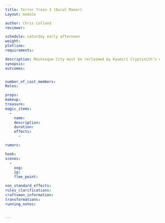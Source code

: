 ```yaml
---
title: Terror Train 3 (Ducal Manor)
Layout: module

author: Chris Colland
reviewer: 

schedule: saturday early afternoon
weight: 
plotline: 
requirements: 

description: Moutesque City must be reclaimed by Kyumiri Cryptinith’s decree. The third target is the old Ducal Manor
synopsis:   
outcomes: 


number_of_cast_members: 
Roles: 

props: 
makeup: 
treasure: 
magic_items:
  - 
    name: 
    description:  
    duration: 
    effects: 
      - 

rumors: 

hook: 
scenes: 
  - 
    oog: 
    ig: 
    flee_point: 

non_standard_effects: 
rules_clarifications: 
craftsman_information: 
transformations: 
running_notes: 


---
```

